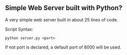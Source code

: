 ## Simple Web Server built with Python?

A very simple web server built in about 25 lines of code. 

Script Syntax:

```python server.py <port> ```

If not port is declared, a default port of 8000 will be used. 
